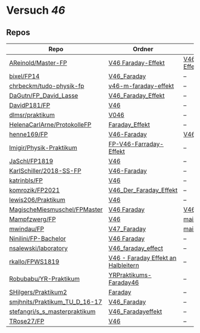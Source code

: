 # Versuch *46*

## Repos

|                                 Repo                                 |                                                              Ordner                                                               |                                                                                             PDFs                                                                                             |
|----------------------------------------------------------------------|-----------------------------------------------------------------------------------------------------------------------------------|----------------------------------------------------------------------------------------------------------------------------------------------------------------------------------------------|
|[AReinold/Master-FP](../repo/AReinold/Master-FP)                      |[V46 Faraday-Effekt](https://github.com/AReinold/Master-FP/tree/master/V46%20Faraday-Effekt)                                       |[V46 Faraday-Effekt_Protokoll.pdf](https://docs.google.com/viewer?url=https://raw.githubusercontent.com/AReinold/Master-FP/master/PDF-Dateien%20abtestiert/V46%20Faraday-Effekt_Protokoll.pdf)|
|[bixel/FP14](../repo/bixel/FP14)                                      |[V46_Faraday](https://github.com/bixel/FP14/tree/master/V46_Faraday)                                                               |–                                                                                                                                                                                             |
|[chrbeckm/tudo-physik-fp](../repo/chrbeckm/tudo-physik-fp)            |[v46-m-faraday-effekt](https://github.com/chrbeckm/tudo-physik-fp/tree/master/v46-m-faraday-effekt)                                |–                                                                                                                                                                                             |
|[DaGutn/FP_David_Lasse](../repo/DaGutn/FP_David_Lasse)                |[V46_Faraday_Effekt](https://github.com/DaGutn/FP_David_Lasse/tree/main/V46_Faraday_Effekt)                                        |–                                                                                                                                                                                             |
|[DavidP181/FP](../repo/DavidP181/FP)                                  |[V46](https://github.com/DavidP181/FP/tree/master/V46)                                                                             |–                                                                                                                                                                                             |
|[dlmsr/praktikum](../repo/dlmsr/praktikum)                            |[V046](https://github.com/dlmsr/praktikum/tree/master/V046)                                                                        |–                                                                                                                                                                                             |
|[HelenaCarlArne/ProtokolleFP](../repo/HelenaCarlArne/ProtokolleFP)    |[Faraday_Effekt](https://github.com/HelenaCarlArne/ProtokolleFP/tree/master/Faraday_Effekt)                                        |–                                                                                                                                                                                             |
|[henne169/FP](../repo/henne169/FP)                                    |[V46-Faraday](https://github.com/henne169/FP/tree/master/V46-Faraday)                                                              |[V46.pdf](https://docs.google.com/viewer?url=https://raw.githubusercontent.com/henne169/FP/master/V46-Faraday/V46.pdf)                                                                        |
|[Imigir/Physik-Praktikum](../repo/Imigir/Physik-Praktikum)            |[FP-V46-Farraday-Effekt](https://github.com/Imigir/Physik-Praktikum/tree/master/FP-V46-Farraday-Effekt)                            |–                                                                                                                                                                                             |
|[JaSchl/FP1819](../repo/JaSchl/FP1819)                                |[V46](https://github.com/JaSchl/FP1819/tree/master/V46)                                                                            |–                                                                                                                                                                                             |
|[KarlSchiller/2018-SS-FP](../repo/KarlSchiller/2018-SS-FP)            |[V46-Faraday](https://github.com/KarlSchiller/2018-SS-FP/tree/master/V46-Faraday)                                                  |–                                                                                                                                                                                             |
|[katrinbls/FP](../repo/katrinbls/FP)                                  |[V46](https://github.com/katrinbls/FP/tree/master/V46)                                                                             |–                                                                                                                                                                                             |
|[komrozik/FP2021](../repo/komrozik/FP2021)                            |[V46_Der_Faraday_Effekt](https://github.com/komrozik/FP2021/tree/main/V46_Der_Faraday_Effekt)                                      |–                                                                                                                                                                                             |
|[lewis206/Praktikum](../repo/lewis206/Praktikum)                      |[V46](https://github.com/lewis206/Praktikum/tree/master/V46)                                                                       |–                                                                                                                                                                                             |
|[MagischeMiesmuschel/FPMaster](../repo/MagischeMiesmuschel/FPMaster)  |[V46 Faraday](https://github.com/MagischeMiesmuschel/FPMaster/tree/master/V46%20Faraday)                                           |[V46.pdf](https://docs.google.com/viewer?url=https://raw.githubusercontent.com/MagischeMiesmuschel/FPMaster/master/Protokolle/V46.pdf)                                                        |
|[Mampfzwerg/FP](../repo/Mampfzwerg/FP)                                |[V46](https://github.com/Mampfzwerg/FP/tree/master/V46)                                                                            |[main.pdf](https://docs.google.com/viewer?url=https://raw.githubusercontent.com/Mampfzwerg/FP/master/V46/main.pdf)                                                                            |
|[mwindau/FP](../repo/mwindau/FP)                                      |[V47_Faraday](https://github.com/mwindau/FP/tree/master/FP_Master/V47_Faraday)                                                     |[main.pdf](https://docs.google.com/viewer?url=https://raw.githubusercontent.com/mwindau/FP/master/FP_Master/V47_Faraday/build/main.pdf)                                                       |
|[Ninilini/FP-Bachelor](../repo/Ninilini/FP-Bachelor)                  |[V46 Faraday](https://github.com/Ninilini/FP-Bachelor/tree/master/V46%20Faraday)                                                   |–                                                                                                                                                                                             |
|[nsalewski/laboratory](../repo/nsalewski/laboratory)                  |[V46_faraday_effect](https://github.com/nsalewski/laboratory/tree/master/FP/V46_faraday_effect)                                    |–                                                                                                                                                                                             |
|[rkallo/FPWS1819](../repo/rkallo/FPWS1819)                            |[V46 - Faraday Effekt an Halbleitern](https://github.com/rkallo/FPWS1819/tree/master/V46%20-%20Faraday%20Effekt%20an%20Halbleitern)|–                                                                                                                                                                                             |
|[Robubabu/YR-Praktikum](../repo/Robubabu/YR-Praktikum)                |[YRPraktikums-Faraday46](https://github.com/Robubabu/YR-Praktikum/tree/master/YRPraktikums-Faraday46)                              |–                                                                                                                                                                                             |
|[SHilgers/Praktikum2](../repo/SHilgers/Praktikum2)                    |[Faraday](https://github.com/SHilgers/Praktikum2/tree/master/Faraday)                                                              |–                                                                                                                                                                                             |
|[smjhnits/Praktikum_TU_D_16-17](../repo/smjhnits/Praktikum_TU_D_16-17)|[V46_Faraday](https://github.com/smjhnits/Praktikum_TU_D_16-17/tree/master/Fortgeschrittenenpraktikum/Protokolle/V46_Faraday)      |–                                                                                                                                                                                             |
|[stefangri/s_s_masterpraktikum](../repo/stefangri/s_s_masterpraktikum)|[V46_Faradayeffekt](https://github.com/stefangri/s_s_masterpraktikum/tree/master/V46_Faradayeffekt)                                |–                                                                                                                                                                                             |
|[TRose27/FP](../repo/TRose27/FP)                                      |[V46](https://github.com/TRose27/FP/tree/master/V46)                                                                               |–                                                                                                                                                                                             |
